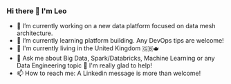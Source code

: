 ### Hi there 👋 I'm Leo

- 🔭 I’m currently working on a new data platform focused on data mesh architecture.
- 🌱 I’m currently learning platform building. Any DevOps tips are welcome!
- :compass: I'm currently living in the United Kingdom :gb::teapot:
- 💬 Ask me about Big Data, Spark/Databricks, Machine Learning or any Data Engineering topic :tea: I'm really glad to help! 
- 📫 How to reach me: A Linkedin message is more than welcome! 

